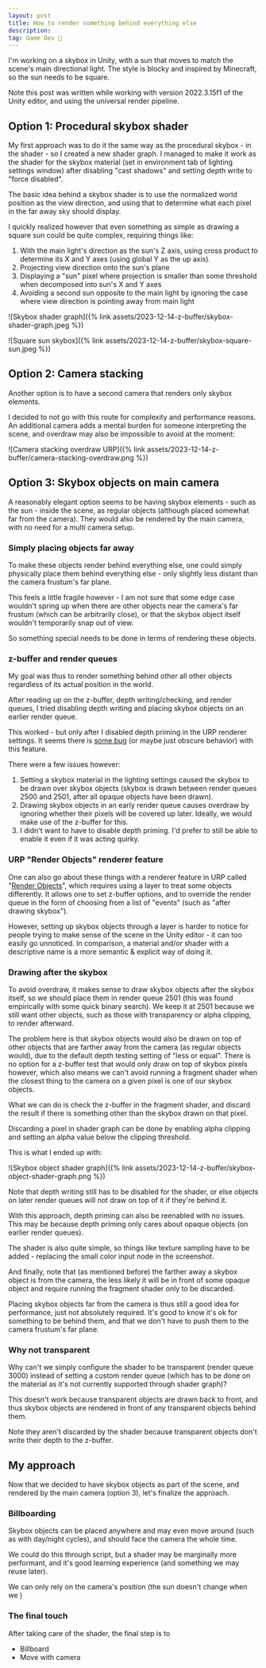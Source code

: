 ```yaml
---
layout: post
title: How to render something behind everything else
description:
tag: Game Dev 👾
---
```


I'm working on a skybox in Unity, with a sun that moves to match the scene's main directional light. The style is blocky and inspired by Minecraft, so the sun needs to be square.

Note this post was written while working with version 2022.3.15f1 of the Unity editor, and using the universal render pipeline.

## Option 1: Procedural skybox shader

My first approach was to do it the same way as the procedural skybox - in the shader - so I created a new shader graph. I managed to make it work as the shader for the skybox material (set in environment tab of lighting settings window) after disabling "cast shadows" and setting depth write to "force disabled".

The basic idea behind a skybox shader is to use the normalized world position as the view direction, and using that to determine what each pixel in the far away sky should display.

I quickly realized however that even something as simple as drawing a square sun could be quite complex, requiring things like:

1. With the main light's direction as the sun's Z axis, using cross product to determine its X and Y axes (using global Y as the up axis).
1. Projecting view direction onto the sun's plane
1. Displaying a "sun" pixel where projection is smaller than some threshold when decomposed into sun's X and Y axes
1. Avoiding a second sun opposite to the main light by ignoring the case where view direction is pointing away from main light

![Skybox shader graph]({% link assets/2023-12-14-z-buffer/skybox-shader-graph.jpeg %})

![Square sun skybox]({% link assets/2023-12-14-z-buffer/skybox-square-sun.jpeg %})

## Option 2: Camera stacking

Another option is to have a second camera that renders only skybox elements.

I decided to not go with this route for complexity and performance reasons. An additional camera adds a mental burden for someone interpreting the scene, and overdraw may also be impossible to avoid at the moment:

![Camera stacking overdraw URP]({% link assets/2023-12-14-z-buffer/camera-stacking-overdraw.png %})

## Option 3: Skybox objects on main camera

A reasonably elegant option seems to be having skybox elements - such as the sun - inside the scene, as regular objects (although placed somewhat far from the camera). They would also be rendered by the main camera, with no need for a multi camera setup.

### Simply placing objects far away

To make these objects render behind everything else, one could simply physically place them behind everything else - only slightly less distant than the camera frustum's far plane.

This feels a little fragile however - I am not sure that some edge case wouldn't spring up when there are other objects near the camera's far frustum (which can be arbitrarily close), or that the skybox object itself wouldn't temporarily snap out of view.

So something special needs to be done in terms of rendering these objects.

### z-buffer and render queues

My goal was thus to render something behind other all other objects regardless of its actual position in the world.

After reading up on the z-buffer, depth writing/checking, and render queues, I tried disabling depth writing and placing skybox objects on an earlier render queue.

This worked - but only after I disabled depth priming in the URP renderer settings. It seems there is [some bug](https://forum.unity.com/threads/depth-priming-breaks-depth-write.1527241/) (or maybe just obscure behavior) with this feature.

There were a few issues however:

1. Setting a skybox material in the lighting settings caused the skybox to be drawn over skybox objects (skybox is drawn between render queues 2500 and 2501, after all opaque objects have been drawn).
2. Drawing skybox objects in an early render queue causes overdraw by ignoring whether their pixels will be covered up later. Ideally, we would make use of the z-buffer for this.
3. I didn't want to have to disable depth priming. I'd prefer to still be able to enable it even if it was acting quirky.

### URP "Render Objects" renderer feature

One can also go about these things with a renderer feature in URP called "[Render Objects](https://docs.unity3d.com/Packages/com.unity.render-pipelines.universal@14.0/manual/renderer-features/renderer-feature-render-objects.html)", which requires using a layer to treat some objects differently. It allows one to set z-buffer options, and to override the render queue in the form of choosing from a list of "events" (such as "after drawing skybox").

However, setting up skybox objects through a layer is harder to notice for people trying to make sense of the scene in the Unity editor - it can too easily go unnoticed. In comparison, a material and/or shader with a descriptive name is a more semantic & explicit way of doing it.

### Drawing after the skybox

To avoid overdraw, it makes sense to draw skybox objects after the skybox itself, so we should place them in render queue 2501 (this was found empirically with some quick binary search). We keep it at 2501 because we still want other objects, such as those with transparency or alpha clipping, to render afterward.

The problem here is that skybox objects would also be drawn on top of other objects that are farther away from the camera (as regular objects would), due to the default depth testing setting of "less or equal". There is no option for a z-buffer test that would only draw on top of skybox pixels however, which also means we can't avoid running a fragment shader when the closest thing to the camera on a given pixel is one of our skybox objects.

What we can do is check the z-buffer in the fragment shader, and discard the result if there is something other than the skybox drawn on that pixel.

Discarding a pixel in shader graph can be done by enabling alpha clipping and setting an alpha value below the clipping threshold.

This is what I ended up with:

![Skybox object shader graph]({% link assets/2023-12-14-z-buffer/skybox-object-shader-graph.png %})

Note that depth writing still has to be disabled for the shader, or else objects on later render queues will not draw on top of it if they're behind it.

With this approach, depth priming can also be reenabled with no issues. This may be because depth priming only cares about opaque objects (on earlier render queues).

The shader is also quite simple, so things like texture sampling have to be added - replacing the small color input node in the screenshot.

And finally, note that (as mentioned before) the farther away a skybox object is from the camera, the less likely it will be in front of some opaque object and require running the fragment shader only to be discarded.

Placing skybox objects far from the camera is thus still a good idea for performance, just not absolutely required. It's good to know it's ok for something to be behind them, and that we don't have to push them to the camera frustum's far plane.

### Why not transparent

Why can't we simply configure the shader to be transparent (render queue 3000) instead of setting a custom render queue (which has to be done on the material as it's not currently supported through shader graph)?

This doesn't work because transparent objects are drawn back to front, and thus skybox objects are rendered in front of any transparent objects behind them.

Note they aren't discarded by the shader because transparent objects don't write their depth to the z-buffer.

## My approach

Now that we decided to have skybox objects as part of the scene, and rendered by the main camera (option 3), let's finalize the approach.

### Billboarding

Skybox objects can be placed anywhere and may even move around (such as with day/night cycles), and should face the camera the whole time.

We could do this through script, but a shader may be marginally more performant, and it's good learning experience (and something we may reuse later).

We can only rely on the camera's position (the sun doesn't change when we )

### The final touch

After taking care of the shader, the final step is to

- Billboard
- Move with camera

###
